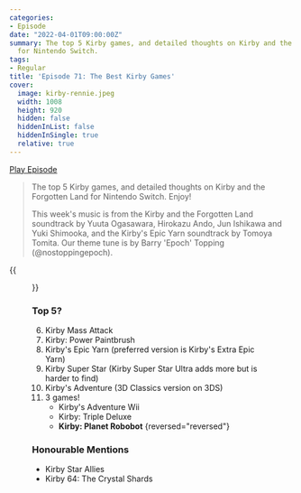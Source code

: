 ```yaml
---
categories:
- Episode
date: "2022-04-01T09:00:00Z"
summary: The top 5 Kirby games, and detailed thoughts on Kirby and the Forgotten Land
  for Nintendo Switch.
tags:
- Regular
title: 'Episode 71: The Best Kirby Games'
cover: 
  image: kirby-rennie.jpeg
  width: 1008
  height: 920
  hidden: false
  hiddenInList: false
  hiddenInSingle: true
  relative: true
---
```


[Play Episode](https://shows.acast.com/the-back-page-a-video-games-podcast/episodes/6249ec71be92a6001320e993)

> The top 5 Kirby games, and detailed thoughts on Kirby and the Forgotten Land for Nintendo Switch. Enjoy!
>
> This week's music is from the Kirby and the Forgotten Land soundtrack by Yuuta Ogasawara, Hirokazu Ando, Jun Ishikawa and Yuki Shimooka, and the Kirby's Epic Yarn soundtrack by Tomoya Tomita. Our theme tune is by Barry 'Epoch' Topping (@nostoppingepoch).

{{<figure 
    src="kirby-rennie.jpeg" 
    caption="Image Credit: WoonerSparrowHockOfHam" 
    alt="Hope for the Future">}}

### Top 5?

6. Kirby Mass Attack
5. Kirby: Power Paintbrush
4. Kirby's Epic Yarn (preferred version is Kirby's Extra Epic Yarn)
3. Kirby Super Star (Kirby Super Star Ultra adds more but is harder to find)
2. Kirby's Adventure (3D Classics version on 3DS)
1. 3 games!
    - Kirby's Adventure Wii
    - Kirby: Triple Deluxe
    - **Kirby: Planet Robobot**
{reversed="reversed"}
   
### Honourable Mentions

- Kirby Star Allies
- Kirby 64: The Crystal Shards